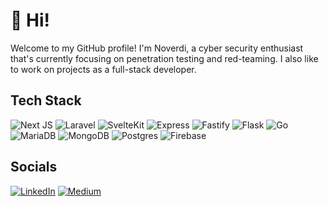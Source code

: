 # 👋 Hi!
Welcome to my GitHub profile! I'm Noverdi, a cyber security enthusiast that's currently focusing on penetration testing and red-teaming. I also like to work on projects as a full-stack developer.

## Tech Stack
![Next JS](https://img.shields.io/badge/Next-black?style=flat&logo=next.js&logoColor=white) ![Laravel](https://img.shields.io/badge/Laravel-%23FF2D20.svg?style=flat&logo=laravel&logoColor=white) ![SvelteKit](https://img.shields.io/badge/SvelteKit-%234a4a55.svg?style=flat&logo=svelte&logoColor=%23FF3E00) ![Express](https://img.shields.io/badge/Express-%23404d59.svg?style=flat&logo=express&logoColor=%2361DAFB) ![Fastify](https://img.shields.io/badge/Fastify-black?style=flat&logo=fastify&logoColor=white) ![Flask](https://img.shields.io/badge/Flask-%23000.svg?style=flat&logo=flask&logoColor=white) ![Go](https://img.shields.io/badge/Go-%2300ADD8.svg?style=flat&logo=go&logoColor=white) ![MariaDB](https://img.shields.io/badge/MariaDB-003545?style=flat&logo=mariadb&logoColor=white) ![MongoDB](https://img.shields.io/badge/MongoDB-%234ea94b.svg?style=flat&logo=mongodb&logoColor=white) ![Postgres](https://img.shields.io/badge/postgres-%23316192.svg?style=flat&logo=postgresql&logoColor=white) ![Firebase](https://img.shields.io/badge/Firebase-%23FFA611.svg?style=flat&logo=firebase&logoColor=white)

## Socials
[![LinkedIn](https://img.shields.io/badge/LinkedIn-%230077B5.svg?logo=linkedin&logoColor=white)](https://linkedin.com/in/noverdi) [![Medium](https://img.shields.io/badge/Medium-12100E?logo=medium&logoColor=white)](https://medium.com/@noverdi) 
